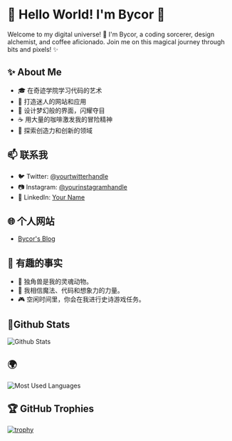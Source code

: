# 👋 Hello World! I'm Bycor 🚀

Welcome to my digital universe! 🌌 I'm Bycor, a coding sorcerer, design alchemist, and coffee aficionado. Join me on this magical journey through bits and pixels! ✨

## ✨ About Me

- 🎓 在奇迹学院学习代码的艺术
- 🚀 打造迷人的网站和应用
- 🎨 设计梦幻般的界面，闪耀夺目
- ☕ 用大量的咖啡激发我的冒险精神
- 🌈 探索创造力和创新的领域

## 📫 联系我

- 🐦 Twitter: [@yourtwitterhandle](https://twitter.com/yourtwitterhandle)
- 📷 Instagram: [@yourinstagramhandle](https://instagram.com/yourinstagramhandle)
- 💼 LinkedIn: [Your Name](https://linkedin.com/in/yourname)

## 🌐 个人网站

- [Bycor's Blog](https://bycor.xy)

## 🎉 有趣的事实

- 🦄 独角兽是我的灵魂动物。
- 🚀 我相信魔法、代码和想象力的力量。
- 🎮 空闲时间里，你会在我进行史诗游戏任务。




##  🌟Github Stats
![Github Stats](https://github-readme-stats.vercel.app/api?username=Bycorer&show_icons=true&theme=dark&count_private=true)

## 🌍
![Most Used Languages](https://github-readme-stats.vercel.app/api/top-langs/?username=Bycorer&theme=dark&layout=compact)

## 🏆 GitHub Trophies

[![trophy](https://github-profile-trophy.vercel.app/?username=Bycorer&theme=onedark)](https://github.com/ryo-ma/github-profile-trophy)


